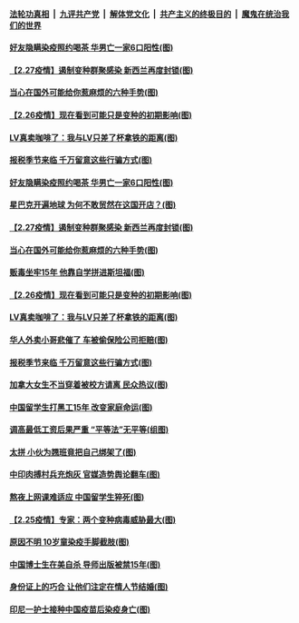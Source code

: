 ####  [法轮功真相](../../../../basic/blob/master/README.md?t=03010001) &nbsp;|&nbsp; [九评共产党](../../../../9ping.md/blob/master/README.md?t=03010001) &nbsp;|&nbsp; [解体党文化](../../../../jtdwh.md/blob/master/README.md?t=03010001)  &nbsp;|&nbsp; [共产主义的终极目的](../../../../gczydzjmd.md/blob/master/README.md?t=03010001) &nbsp;|&nbsp; [魔鬼在统治我们的世界](../../../../mgztzwmdsj.md/blob/master/README.md?t=03010001) 

#### [好友隐瞒染疫照约喝茶 华男亡一家6口阳性(图)](../pages/p3/963999.md?t=03010001) 

#### [【2.27疫情】遏制变种群聚感染 新西兰再度封锁(图)](../pages/p3/963983.md?t=03010001) 

#### [当心在国外可能给你惹麻烦的六种手势(图)](../pages/p3/963978.md?t=03010001) 

#### [【2.26疫情】现在看到可能只是变种的初期影响(图)](../pages/p3/963884.md?t=03010001) 

#### [LV真卖咖啡了：我与LV只差了杯拿铁的距离(图)](../pages/p3/963874.md?t=03010001) 

#### [报税季节来临 千万留意这些行骗方式(图)](../pages/p3/963876.md?t=03010001) 

#### [好友隐瞒染疫照约喝茶 华男亡一家6口阳性(图)](../pages/p3/963999.md?t=03010001) 

#### [星巴克开遍地球 为何不敢贸然在这国开店？(图)](../pages/p3/963922.md?t=03010001) 

#### [【2.27疫情】遏制变种群聚感染 新西兰再度封锁(图)](../pages/p3/963983.md?t=03010001) 

#### [当心在国外可能给你惹麻烦的六种手势(图)](../pages/p3/963978.md?t=03010001) 

#### [贩毒坐牢15年 他靠自学拼进斯坦福(图)](../pages/p3/963956.md?t=03010001) 

#### [【2.26疫情】现在看到可能只是变种的初期影响(图)](../pages/p3/963884.md?t=03010001) 

#### [LV真卖咖啡了：我与LV只差了杯拿铁的距离(图)](../pages/p3/963874.md?t=03010001) 

#### [华人外卖小哥悲催了 车被偷保险公司拒赔(图)](../pages/p3/963879.md?t=03010001) 

#### [报税季节来临 千万留意这些行骗方式(图)](../pages/p3/963876.md?t=03010001) 

#### [加拿大女生不当穿着被校方请离 民众热议(图)](../pages/p3/963871.md?t=03010001) 

#### [中国留学生打黑工15年 改变家庭命运(图)](../pages/p3/963855.md?t=03010001) 

#### [调高最低工资后果严重 “平等法”无平等(组图)](../pages/p3/963856.md?t=03010001) 

#### [太拼 小伙为翘班竟把自己绑架了(图)](../pages/p3/963839.md?t=03010001) 

#### [中印肉搏村兵充炮灰 官媒造势舆论翻车(图)](../pages/p3/963752.md?t=03010001) 

#### [熬夜上网课难适应 中国留学生猝死(图)](../pages/p3/963773.md?t=03010001) 

#### [【2.25疫情】专家：两个变种病毒威胁最大(图)](../pages/p3/963760.md?t=03010001) 

#### [原因不明 10岁童染疫手脚截肢(图)](../pages/p3/963761.md?t=03010001) 

#### [中国博士生在美自杀 导师出版被禁15年(图)](../pages/p3/963756.md?t=03010001) 

#### [身份证上的巧合 让他们注定在情人节结婚(图)](../pages/p3/963757.md?t=03010001) 

#### [印尼一护士接种中国疫苗后染疫身亡(图)](../pages/p3/963736.md?t=03010001) 


